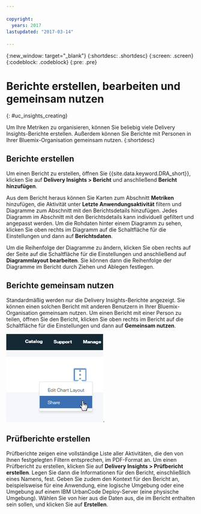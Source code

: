 ```yaml
---

copyright:
  years: 2017
lastupdated: "2017-03-14"

---
```


{:new_window: target="_blank"}
{:shortdesc: .shortdesc}
{:screen: .screen}
{:codeblock: .codeblock}
{:pre: .pre}

# Berichte erstellen, bearbeiten und gemeinsam nutzen
{: #uc_insights_creating}

Um Ihre Metriken zu organisieren, können Sie beliebig viele Delivery Insights-Berichte erstellen. Außerdem können Sie Berichte mit Personen in Ihrer Bluemix-Organisation gemeinsam nutzen.
{:shortdesc}

## Berichte erstellen

Um einen Bericht zu erstellen, öffnen Sie {{site.data.keyword.DRA_short}}, klicken Sie auf **Delivery Insights > Bericht** und anschließend **Bericht hinzufügen**.  

Aus dem Bericht heraus können Sie Karten zum Abschnitt **Metriken** hinzufügen, die Aktivität unter **Letzte Anwendungsaktivität** filtern und Diagramme zum Abschnitt mit den Berichtsdetails hinzufügen. Jedes Diagramm im Abschnitt mit den Berichtsdetails kann individuell gefiltert und angepasst werden. Um die Rohdaten hinter einem Diagramm zu sehen, klicken Sie oben rechts im Diagramm auf die Schaltfläche für die Einstellungen und dann auf **Berichtsdaten**. 

Um die Reihenfolge der Diagramme zu ändern, klicken Sie oben rechts auf der Seite auf die Schaltfläche für die Einstellungen und anschließend auf **Diagrammlayout bearbeiten**. Sie können dann die Reihenfolge der Diagramme im Bericht durch Ziehen und Ablegen festlegen. 

## Berichte gemeinsam nutzen
Standardmäßig werden nur die Delivery Insights-Berichte angezeigt. Sie können einen solchen Bericht mit anderen Benutzern in Ihrer Bluemix-Organisation gemeinsam nutzen. Um einen Bericht mit einer Person zu teilen, öffnen Sie den Bericht, klicken Sie oben rechts im Bericht auf die Schaltfläche für die Einstellungen und dann auf **Gemeinsam nutzen**.   

![Einen Bericht gemeinsam nutzen](images/uc_insights_sharing.gif). 

## Prüfberichte erstellen

Prüfberichte zeigen eine vollständige Liste aller Aktivitäten, die den von Ihnen festgelegten Filtern entsprechen, im PDF-Format an. Um einen Prüfbericht zu erstellen, klicken Sie auf **Delivery Insights > Prüfbericht erstellen**. Legen Sie dann die Informationen für den Bericht, einschließlich eines Namens, fest. Geben Sie zudem den Kontext für den Bericht an, beispielsweise für eine Anwendung, eine logische Umgebung oder eine Umgebung auf einem IBM UrbanCode Deploy-Server (eine physische Umgebung). Wählen Sie von hier aus die Daten aus, die im Bericht enthalten sein sollen, und klicken Sie auf **Erstellen**.  
